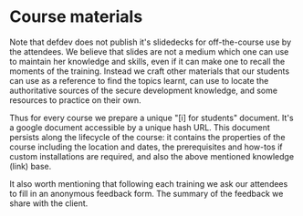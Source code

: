 # Course materials

Note that defdev does not publish it's slidedecks for off-the-course use by the attendees. We believe that slides are not a medium which one can use to maintain her knowledge and skills, even if it can make one to recall the moments of the training. Instead we craft other materials that our students can use as a reference to find the topics learnt, can use to locate the authoritative sources of the secure development knowledge, and some resources to practice on their own. 

Thus for every course we prepare a unique "\[i\] for students" document. It's a google document accessible by a unique hash URL. This document persists along the lifecycle of the course: it contains the properties of the course including the location and dates, the prerequisites and how-tos if custom installations are required, and also the above mentioned knowledge \(link\) base. 

It also worth mentioning that following each training we ask our attendees to fill in an anonymous feedback form. The summary of the feedback we share with the client.



